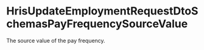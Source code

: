 # HrisUpdateEmploymentRequestDtoSchemasPayFrequencySourceValue

The source value of the pay frequency.

